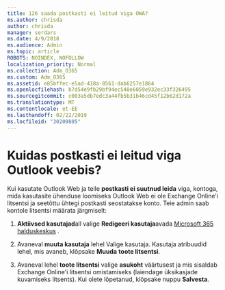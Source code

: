 ```yaml
---
title: 126 saada postkasti ei leitud viga OWA?
ms.author: chrisda
author: chrisda
manager: serdars
ms.date: 4/9/2018
ms.audience: Admin
ms.topic: article
ROBOTS: NOINDEX, NOFOLLOW
localization_priority: Normal
ms.collection: Adm_O365
ms.custom: Adm_O365
ms.assetid: e85bffec-e5ad-418a-8561-dab6257e1864
ms.openlocfilehash: b7d54e9fb29bf94ec540e6059e932ec33f326495
ms.sourcegitcommit: c003a5db7edc3a44fb5b31b46cd45f12b62d172a
ms.translationtype: MT
ms.contentlocale: et-EE
ms.lasthandoff: 02/22/2019
ms.locfileid: "30209805"
---
```

# <a name="getting-a-mailbox-not-found-error-in-outlook-on-the-web"></a>Kuidas postkasti ei leitud viga Outlook veebis?

Kui kasutate Outlook Web ja teile **postkasti ei suutnud leida** viga, kontoga, mida kasutasite ühenduse loomiseks Outlook Web ei ole Exchange Online'i litsentsi ja seetõttu ühtegi postkasti seostatakse konto. Teie admin saab kontole litsentsi määrata järgmiselt: 
  
1. **Aktiivsed kasutajad**all valige **Redigeeri kasutaja**avada [Microsoft 365 halduskeskus](https://portal.office.com/adminportal/home#/homepage) .
    
2. Avaneval **muuta kasutaja** lehel Valige kasutaja. Kasutaja atribuudid lehel, mis avaneb, klõpsake **Muuda** **toote litsentsi**.
    
3. Avaneval lehel **toote litsentsi** valige **asukoht** väärtusest ja mis sisaldab Exchange Online'i litsentsi omistamiseks (laiendage üksikasjade kuvamiseks litsents). Kui olete lõpetanud, klõpsake nuppu **Salvesta**.
    

